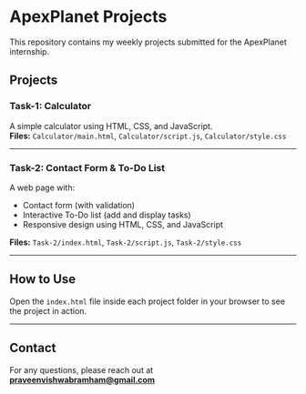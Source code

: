 # ApexPlanet Projects

This repository contains my weekly projects submitted for the ApexPlanet internship.

## Projects

### Task-1: Calculator  
A simple calculator using HTML, CSS, and JavaScript.  
**Files:** `Calculator/main.html`, `Calculator/script.js`, `Calculator/style.css`  

---

### Task-2: Contact Form & To-Do List  
A web page with:  
- Contact form (with validation)  
- Interactive To-Do list (add and display tasks)  
- Responsive design using HTML, CSS, and JavaScript  

**Files:** `Task-2/index.html`, `Task-2/script.js`, `Task-2/style.css`  

---

## How to Use  
Open the `index.html` file inside each project folder in your browser to see the project in action.  

---

## Contact  
For any questions, please reach out at **[praveenvishwabramham@gmail.com](mailto:praveenvishwabramham@gmail.com)**  
